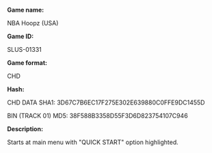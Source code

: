 **Game name:**

NBA Hoopz (USA)

**Game ID:**

SLUS-01331

**Game format:**

CHD

**Hash:**

CHD DATA SHA1: 3D67C7B6EC17F275E302E639880C0FFE9DC1455D

BIN (TRACK 01) MD5: 38F588B3358D55F3D6D823754107C946

**Description:**

Starts at main menu with "QUICK START" option highlighted.